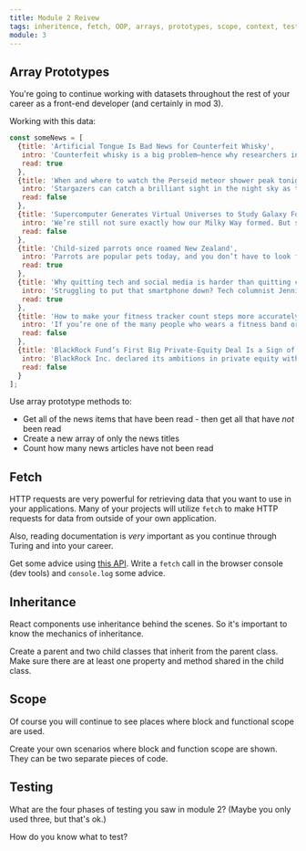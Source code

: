 ```yaml
---
title: Module 2 Reivew
tags: inheritence, fetch, OOP, arrays, prototypes, scope, context, testing
module: 3
---
```


## Array Prototypes

You're going to continue working with datasets throughout the rest of your career as a front-end developer (and certainly in mod 3).

Working with this data:

```js
const someNews = [
  {title: 'Artificial Tongue Is Bad News for Counterfeit Whisky',
   intro: 'Counterfeit whisky is a big problem—hence why researchers in Scotland have invented a "tongue" better able to distinguish between fake and authentic bottles than the human equivalent...  ',
   read: true 
  },
  {title: 'When and where to watch the Perseid meteor shower peak tonight',
   intro: 'Stargazers can catch a brilliant sight in the night sky as the annual Perseid meteor shower will reach its peak Monday night into Tuesday. However, it will face bright interference this year from the moon, which is close to being completely full, NASA said...',
   read: false 
  },
  {title: 'Supercomputer Generates Virtual Universes to Study Galaxy Formation',
   intro: 'We’re still not sure exactly how our Milky Way formed. But scientists at the University of Arizona (UA) are one step closer to finding out, thanks to supercomputer simulations...',
   read: false 
  },
  {title: 'Child-sized parrots once roamed New Zealand',
   intro: 'Parrots are popular pets today, and you don’t have to look far on YouTube to find charming videos of tropical birds doing adorable things. They’re fun animals, and their small size makes them appealing to potential owners. Fossils from New Zealand reveal the existence of an ancient parrot that would definitely not have been a good fit for an apartment-dweller...',
   read: true 
  },
  {title: 'Why quitting tech and social media is harder than quitting cigarettes',
   intro: 'Struggling to put that smartphone down? Tech columnist Jennifer Jolly offers some tips and tools you can use to kick the habit...',
   read: true 
  },
  {title: 'How to make your fitness tracker count steps more accurately',
   intro: 'If you’re one of the many people who wears a fitness band or smartwatch to count your steps, you may not be aware of one inescapable fact: they lie. Just because they tell you that you’ve reached your daily goal doesn’t mean that you actually took that many steps...',
   read: false 
  },
  {title: 'BlackRock Fund’s First Big Private-Equity Deal Is a Sign of What’s to Come',
   intro: 'BlackRock Inc. declared its ambitions in private equity with the first deal from a new closely watched fund. The money manager on Sunday said it purchased a stake in Authentic Brands Group, which owns brands including Sports Illustrated, Juicy Couture and Nine West, and controls licensing rights of celebrity brands from Muhammad Ali to Marilyn Monroe...',
   read: false 
  }
];
```

Use array prototype methods to:

* Get all of the news items that have been read - then get all that have _not_ been read
* Create a new array of only the news titles
* Count how many news articles have not been read

## Fetch

HTTP requests are very powerful for retrieving data that you want to use in your applications. Many of your projects will utilize `fetch` to make HTTP requests for data from outside of your own application.

Also, reading documentation is _very_ important as you continue through Turing and into your career.

Get some advice using [this API](https://api.adviceslip.com/). Write a `fetch` call in the browser console (dev tools) and `console.log` some advice.

## Inheritance

React components use inheritance behind the scenes. So it's important to know the mechanics of inheritance.

Create a parent and two child classes that inherit from the parent class. Make sure there are at least one property and method shared in the child class.

## Scope

Of course you will continue to see places where block and functional scope are used.

Create your own scenarios where block and function scope are shown. They can be two separate pieces of code.

## Testing

What are the four phases of testing you saw in module 2? (Maybe you only used three, but that's ok.)

How do you know what to test?

